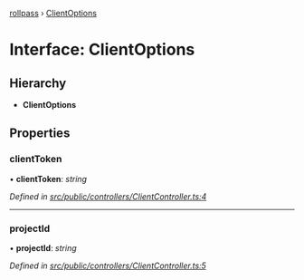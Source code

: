 [rollpass](../README.md) › [ClientOptions](clientoptions.md)

# Interface: ClientOptions

## Hierarchy

* **ClientOptions**

## Properties

###  clientToken

• **clientToken**: *string*

*Defined in [src/public/controllers/ClientController.ts:4](https://github.com/RollPass/rollpass-js/blob/e91670a/src/public/controllers/ClientController.ts#L4)*

___

###  projectId

• **projectId**: *string*

*Defined in [src/public/controllers/ClientController.ts:5](https://github.com/RollPass/rollpass-js/blob/e91670a/src/public/controllers/ClientController.ts#L5)*
